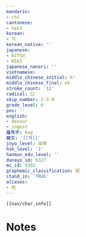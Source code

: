 ```yaml
---
mandarin:
- chī
cantonese:
- hek3
korean:
- 끽
korean_native: ''
japanese:
- KITSU
- KEKI
japanese_nanori: ''
vietnamese:
middle_chinese_initial: kʰ
middle_chinese_final: ek
stroke_count: '12'
radical: 口
skip_number: 1-3-9
grade_level: 6
pos: ''
english:
- devour
- ingest
羅馬字: keg
韓文: '[[컥]]'
joyo_level: 高等
hsk_level: '1'
hanmun_edu_level: ''
danayo_id: 6327
mc_id: 9302
graphemic_classification: 契
stand_in: 'TRUE'
aliases:
- 吃
---
```

```meta-bind-embed
[[nav/char_info]]
```

# Notes
